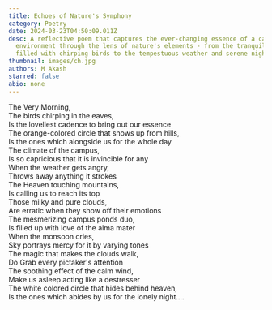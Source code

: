 ```yaml
---
title: Echoes of Nature's Symphony
category: Poetry
date: 2024-03-23T04:50:09.011Z
desc: A reflective poem that captures the ever-changing essence of a campus
  environment through the lens of nature's elements - from the tranquil mornings
  filled with chirping birds to the tempestuous weather and serene nights ......
thumbnail: images/ch.jpg
authors: M Akash
starred: false
abio: none
---
```

<p>The Very Morning,<br>
The birds chirping in the eaves,<br>
Is the loveliest cadence to bring out our essence<br>
The orange-colored circle that shows up from hills,<br>
Is the ones which alongside us for the whole day<br>
The climate of the campus,<br>
Is so capricious that it is invincible for any<br>
When the weather gets angry,<br>
Throws away anything it strokes<br>
The Heaven touching mountains,<br>
Is calling us to reach its top<br>
Those milky and pure clouds,<br>
Are erratic when they show off their emotions<br>
The mesmerizing campus ponds duo,<br>
Is filled up with love of the alma mater<br>
When the monsoon cries,<br>
Sky portrays mercy for it by varying tones<br>
The magic that makes the clouds walk,<br>
Do Grab every pictaker's attention<br>
The soothing effect of the calm wind,<br>
Make us asleep acting like a destresser<br>
The white colored circle that hides behind heaven,<br>
Is the ones which abides by us for the lonely night....</p>
